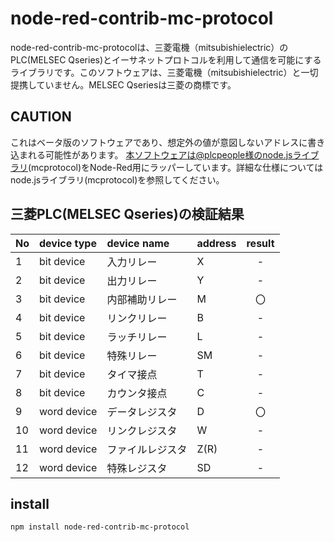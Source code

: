 # node-red-contrib-mc-protocol
node-red-contrib-mc-protocolは、三菱電機（mitsubishielectric）のPLC(MELSEC Qseries)とイーサネットプロトコルを利用して通信を可能にするライブラリです。このソフトウェアは、三菱電機（mitsubishielectric）と一切提携していません。MELSEC Qseriesは三菱の商標です。  
  

## CAUTION
これはベータ版のソフトウェアであり、想定外の値が意図しないアドレスに書き込まれる可能性があります。
本ソフトウェアは@plcpeople様のnode.jsライブラリ(mcprotocol)をNode-Red用にラッパーしています。詳細な仕様についてはnode.jsライブラリ(mcprotocol)を参照してください。
  
## 三菱PLC(MELSEC Qseries)の検証結果
|No|device type|device name|address|result|
|:-|:----------|:----------|:------|:----:|
|1|bit device|入力リレー|X|-|
|2|bit device|出力リレー|Y|-|
|3|bit device|内部補助リレー|M|〇|
|4|bit device|リンクリレー|B|-|
|5|bit device|ラッチリレー|L|-|
|6|bit device|特殊リレー|SM|-|
|7|bit device|タイマ接点|T|-|
|8|bit device|カウンタ接点|C|-|
|9|word device|データレジスタ|D|〇|
|10|word device|リンクレジスタ|W|-|
|11|word device|ファイルレジスタ|Z(R)|-|
|12|word device|特殊レジスタ|SD|-|
  
## install
```
npm install node-red-contrib-mc-protocol
```